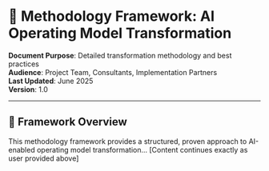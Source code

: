 # 🔬 Methodology Framework: AI Operating Model Transformation

**Document Purpose**: Detailed transformation methodology and best practices  
**Audience**: Project Team, Consultants, Implementation Partners  
**Last Updated**: June 2025  
**Version**: 1.0

---

## 📌 Framework Overview

This methodology framework provides a structured, proven approach to AI-enabled operating model transformation...
[Content continues exactly as user provided above]